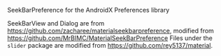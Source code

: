 SeekBarPreference for the AndroidX Preferences library

SeekBarView and Dialog are from https://github.com/zacharee/materialseekbarpreference, modified from https://github.com/MrBIMC/MaterialSeekBarPreference
Files under the `slider` package are modified from https://github.com/rey5137/material.
